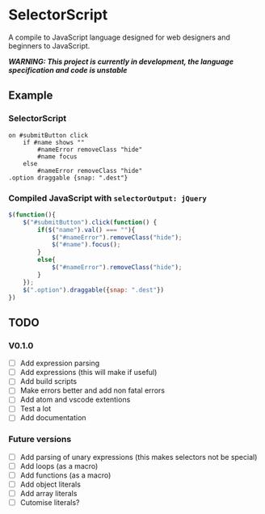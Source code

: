 # SelectorScript

A compile to JavaScript language designed for web designers and beginners to JavaScript.

***WARNING: This project is currently in development, the language specification and code is unstable***

## Example

### SelectorScript
```
on #submitButton click
    if #name shows ""
        #nameError removeClass "hide"
        #name focus
    else
        #nameError removeClass "hide"
.option draggable {snap: ".dest"}
```
### Compiled JavaScript with `selectorOutput: jQuery`
``` javascript
$(function(){
    $("#submitButton").click(function() {
        if($("name").val() === ""){
            $("#nameError").removeClass("hide");
            $("#name").focus();
        }
        else{
            $("#nameError").removeClass("hide");
        }
    });
    $(".option").draggable({snap: ".dest"})
})
```


## TODO

### V0.1.0
- [ ] Add expression parsing
- [ ] Add expressions (this will make if useful)
- [ ] Add build scripts
- [ ] Make errors better and add non fatal errors
- [ ] Add atom and vscode extentions
- [ ] Test a lot
- [ ] Add documentation

### Future versions
- [ ] Add parsing of unary expressions (this makes selectors not be special)
- [ ] Add loops (as a macro)
- [ ] Add functions (as a macro)
- [ ] Add object literals
- [ ] Add array literals
- [ ] Cutomise literals?